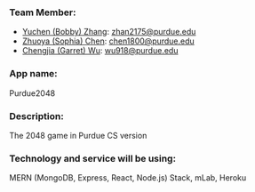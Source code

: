 ### Team Member:
* [Yuchen (Bobby) Zhang](http://bobby569.com): zhan2175@purdue.edu
* [Zhuoya (Sophia) Chen](https://github.com/zhuoyachen526): chen1800@purdue.edu
* [Chengjia (Garret) Wu](https://github.com/Figrua): wu918@purdue.edu

### App name:
Purdue2048

### Description:
The 2048 game in Purdue CS version

### Technology and service will be using:
MERN (MongoDB, Express, React, Node.js) Stack, mLab, Heroku
